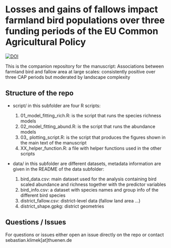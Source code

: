 
# Losses and gains of fallows impact farmland bird populations over three funding periods of the EU Common Agricultural Policy
[![DOI](https://zenodo.org/badge/410768453.svg)](https://zenodo.org/badge/latestdoi/410768453)


This is the companion repository for the manuscript: Associations between farmland bird and fallow area at large scales: consistently positive over three CAP periods but moderated by landscape complexity

## Structure of the repo

* script/ in this subfolder are four R scripts:
	1. 01_model_fitting_rich.R: is the script that runs the species richness models
	2. 02_model_fitting_abund.R: is the script that runs the abundance models
	3. 03_ plotting_script.R: is the script that produces the figures shown in the main text of the manuscript
	4. XX_helper_function.R: a file with helper functions used in the other scripts

* data/ in this subfolder are different datasets, metadata information are given in the README of the data subfolder:
	1. bird_data.csv: main dataset used for the analysis containing bird scaled abundance and richness together with the predictor variables
	2. bird_info.csv: a dataset with species names and group info of the different bird species
	3. district_fallow.csv: district-level data (fallow land area ...)
	4. district_shape.gpkg: district geometries

## Questions / Issues

For questions or issues either open an issue directly on the repo or contact sebastian.klimek[at]thuenen.de
